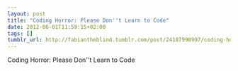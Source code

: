 ```yaml
---
layout: post
title: "Coding Horror: Please Don''t Learn to Code"
date: 2012-06-01T11:59:15+02:00
tags: []
tumblr_url: http://fabiantheblind.tumblr.com/post/24187990997/coding-horror-please-dont-learn-to-code
---
```

Coding Horror: Please Don''t Learn to Code
